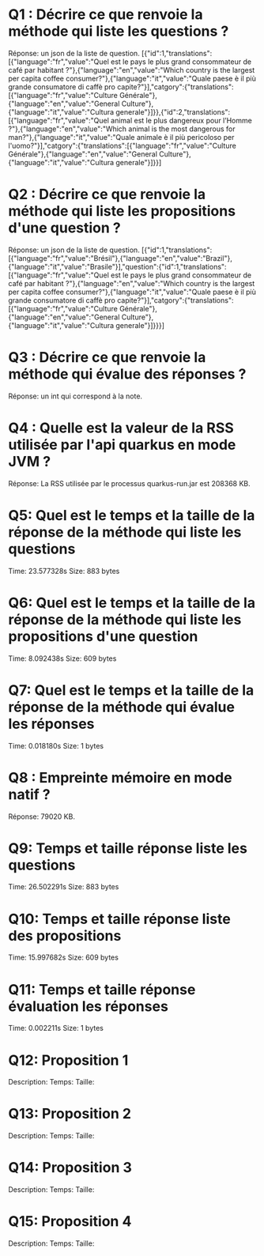# Q1 : Décrire ce que renvoie la méthode qui liste les questions ?
Réponse: un json de la liste de question.
[{"id":1,"translations":[{"language":"fr","value":"Quel est le pays le plus grand consommateur de café par habitant ?"},{"language":"en","value":"Which country is the largest per capita coffee consumer?"},{"language":"it","value":"Quale paese è il più grande consumatore di caffè pro capite?"}],"catgory":{"translations":[{"language":"fr","value":"Culture Générale"},{"language":"en","value":"General Culture"},{"language":"it","value":"Cultura generale"}]}},{"id":2,"translations":[{"language":"fr","value":"Quel animal est le plus dangereux pour l’Homme ?"},{"language":"en","value":"Which animal is the most dangerous for man?"},{"language":"it","value":"Quale animale è il più pericoloso per l'uomo?"}],"catgory":{"translations":[{"language":"fr","value":"Culture Générale"},{"language":"en","value":"General Culture"},{"language":"it","value":"Cultura generale"}]}}]

# Q2 : Décrire ce que renvoie la méthode qui liste les propositions d'une question ?
Réponse: un json de la liste de question.
[{"id":1,"translations":[{"language":"fr","value":"Brésil"},{"language":"en","value":"Brazil"},{"language":"it","value":"Brasile"}],"question":{"id":1,"translations":[{"language":"fr","value":"Quel est le pays le plus grand consommateur de café par habitant ?"},{"language":"en","value":"Which country is the largest per capita coffee consumer?"},{"language":"it","value":"Quale paese è il più grande consumatore di caffè pro capite?"}],"catgory":{"translations":[{"language":"fr","value":"Culture Générale"},{"language":"en","value":"General Culture"},{"language":"it","value":"Cultura generale"}]}}}]

# Q3 : Décrire ce que renvoie la méthode qui évalue des réponses ?
Réponse: un int qui correspond à la note.

# Q4 : Quelle est la valeur de la RSS utilisée par l'api quarkus en mode JVM ?
Réponse:
La RSS utilisée par le processus quarkus-run.jar est 208368 KB.

# Q5: Quel est le temps et la taille de la réponse  de la méthode qui liste les questions
Time: 23.577328s
Size: 883 bytes

# Q6: Quel est le temps et la taille de la réponse  de la méthode qui liste les propositions d'une question
Time: 8.092438s
Size: 609 bytes

# Q7: Quel est le temps et la taille de la réponse  de la méthode qui évalue les réponses
Time: 0.018180s
Size: 1 bytes

# Q8 : Empreinte mémoire en mode natif ?
Réponse:  79020 KB.

# Q9: Temps et  taille  réponse   liste les questions
Time: 26.502291s
Size: 883 bytes

# Q10: Temps et  taille  réponse  liste des propositions
Time: 15.997682s
Size: 609 bytes

# Q11: Temps et  taille  réponse  évaluation les réponses
Time: 0.002211s
Size: 1 bytes

# Q12:  Proposition 1
Description:
Temps:
Taille:

# Q13:  Proposition 2
Description:
Temps:
Taille:

# Q14:  Proposition 3
Description:
Temps:
Taille:

# Q15:  Proposition 4
Description:
Temps:
Taille: